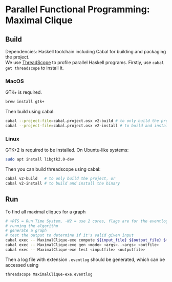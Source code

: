 # Parallel Functional Programming: Maximal Clique

## Build
Dependencies: Haskell toolchain including Cabal for building and packaging the project. <br/>
We use [ThreadScope](https://github.com/haskell/ThreadScope) to profile parallel Haskell programs. Firstly, use `cabal get threadscope` to install it.

### MacOS

GTK+ is required.

```sh
brew install gtk+
```

Then build using cabal:

```sh
cabal --project-file=cabal.project.osx v2-build # to only build the project
cabal --project-file=cabal.project.osx v2-install # to build and install the binary
```

### Linux

GTK+2 is required to be installed. On Ubuntu-like systems:

```sh
sudo apt install libgtk2.0-dev
```

Then you can build threadscope using cabal:

```sh
cabal v2-build   # to only build the project, or
cabal v2-install # to build and install the binary
```

## Run

To find all maximal cliques for a graph

```sh
# +RTS = Run Time System, -N2 = use 2 cores, flags are for the eventlog
# running the algorithm
# generate a graph
# test the output to determine if it's valid given input
cabal exec -- MaximalClique-exe compute ${input_file} ${output_file} ${mode} +RTS -N2 -lfs
cabal exec -- MaximalClique-exe gen <mode> <args>..<args> <outfile>
cabal exec -- MaximalClique-exe test <inputfile> <outputfile>
```

Then a log file with extension `.eventlog` should be generated, which can be accessed using

```sh
threadscope MaximalClique-exe.eventlog
```
